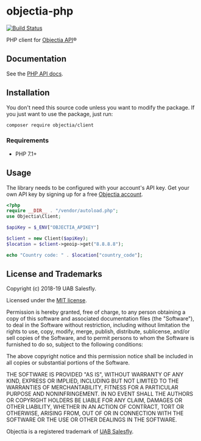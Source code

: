 # objectia-php 
[![Build Status](https://travis-ci.org/objectia/objectia-php.svg?branch=master)](https://travis-ci.org/objectia/objectia-php) 
<!--[![codecov](https://codecov.io/gh/objectia/objectia-php/branch/master/graph/badge.svg)](https://codecov.io/gh/objectia/objectia-php)-->

PHP client for [Objectia API](https://objectia.com)&reg;

## Documentation

See the [PHP API docs](https://docs.objectia.com/guide/php.html).


## Installation

You don't need this source code unless you want to modify the package. If you just
want to use the package, just run:

```bash
composer require objectia/client
```


### Requirements

* PHP 7.1+


## Usage

The library needs to be configured with your account's API key. Get your own API key by signing up for a free [Objectia account](https://objectia.com).

```php
<?php
require __DIR__ . "/vendor/autoload.php";
use Objectia\Client;

$apiKey = $_ENV["OBJECTIA_APIKEY"]

$client = new Client($apiKey);
$location = $client->geoip->get("8.8.8.8");

echo "Country code: " . $location["country_code"];
```


## License and Trademarks

Copyright (c) 2018-19 UAB Salesfly.

Licensed under the [MIT license](https://en.wikipedia.org/wiki/MIT_License). 

Permission is hereby granted, free of charge, to any person obtaining a copy
of this software and associated documentation files (the "Software"), to deal
in the Software without restriction, including without limitation the rights
to use, copy, modify, merge, publish, distribute, sublicense, and/or sell
copies of the Software, and to permit persons to whom the Software is
furnished to do so, subject to the following conditions:

The above copyright notice and this permission notice shall be included in all
copies or substantial portions of the Software.

THE SOFTWARE IS PROVIDED "AS IS", WITHOUT WARRANTY OF ANY KIND, EXPRESS OR
IMPLIED, INCLUDING BUT NOT LIMITED TO THE WARRANTIES OF MERCHANTABILITY,
FITNESS FOR A PARTICULAR PURPOSE AND NONINFRINGEMENT. IN NO EVENT SHALL THE
AUTHORS OR COPYRIGHT HOLDERS BE LIABLE FOR ANY CLAIM, DAMAGES OR OTHER
LIABILITY, WHETHER IN AN ACTION OF CONTRACT, TORT OR OTHERWISE, ARISING FROM,
OUT OF OR IN CONNECTION WITH THE SOFTWARE OR THE USE OR OTHER DEALINGS IN THE
SOFTWARE.

Objectia is a registered trademark of [UAB Salesfly](https://www.salesfly.com). 